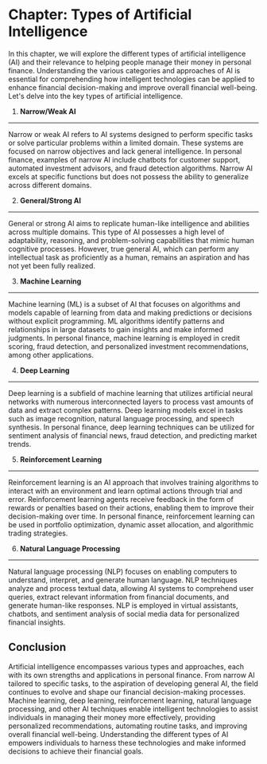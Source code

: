Chapter: Types of Artificial Intelligence
=========================================

In this chapter, we will explore the different types of artificial intelligence (AI) and their relevance to helping people manage their money in personal finance. Understanding the various categories and approaches of AI is essential for comprehending how intelligent technologies can be applied to enhance financial decision-making and improve overall financial well-being. Let's delve into the key types of artificial intelligence.

1. **Narrow/Weak AI**
---------------------

Narrow or weak AI refers to AI systems designed to perform specific tasks or solve particular problems within a limited domain. These systems are focused on narrow objectives and lack general intelligence. In personal finance, examples of narrow AI include chatbots for customer support, automated investment advisors, and fraud detection algorithms. Narrow AI excels at specific functions but does not possess the ability to generalize across different domains.

2. **General/Strong AI**
------------------------

General or strong AI aims to replicate human-like intelligence and abilities across multiple domains. This type of AI possesses a high level of adaptability, reasoning, and problem-solving capabilities that mimic human cognitive processes. However, true general AI, which can perform any intellectual task as proficiently as a human, remains an aspiration and has not yet been fully realized.

3. **Machine Learning**
-----------------------

Machine learning (ML) is a subset of AI that focuses on algorithms and models capable of learning from data and making predictions or decisions without explicit programming. ML algorithms identify patterns and relationships in large datasets to gain insights and make informed judgments. In personal finance, machine learning is employed in credit scoring, fraud detection, and personalized investment recommendations, among other applications.

4. **Deep Learning**
--------------------

Deep learning is a subfield of machine learning that utilizes artificial neural networks with numerous interconnected layers to process vast amounts of data and extract complex patterns. Deep learning models excel in tasks such as image recognition, natural language processing, and speech synthesis. In personal finance, deep learning techniques can be utilized for sentiment analysis of financial news, fraud detection, and predicting market trends.

5. **Reinforcement Learning**
-----------------------------

Reinforcement learning is an AI approach that involves training algorithms to interact with an environment and learn optimal actions through trial and error. Reinforcement learning agents receive feedback in the form of rewards or penalties based on their actions, enabling them to improve their decision-making over time. In personal finance, reinforcement learning can be used in portfolio optimization, dynamic asset allocation, and algorithmic trading strategies.

6. **Natural Language Processing**
----------------------------------

Natural language processing (NLP) focuses on enabling computers to understand, interpret, and generate human language. NLP techniques analyze and process textual data, allowing AI systems to comprehend user queries, extract relevant information from financial documents, and generate human-like responses. NLP is employed in virtual assistants, chatbots, and sentiment analysis of social media data for personalized financial insights.

Conclusion
----------

Artificial intelligence encompasses various types and approaches, each with its own strengths and applications in personal finance. From narrow AI tailored to specific tasks, to the aspiration of developing general AI, the field continues to evolve and shape our financial decision-making processes. Machine learning, deep learning, reinforcement learning, natural language processing, and other AI techniques enable intelligent technologies to assist individuals in managing their money more effectively, providing personalized recommendations, automating routine tasks, and improving overall financial well-being. Understanding the different types of AI empowers individuals to harness these technologies and make informed decisions to achieve their financial goals.
